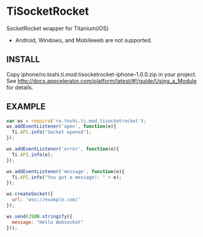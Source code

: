 TiSocketRocket
===========================================

SocketRocket wrapper for Titanium(iOS)

* Android, Windows, and Mobileweb are not supported.

INSTALL
-----------------------------

Copy iphone/ro.toshi.ti.mod.tisocketrocket-iphone-1.0.0.zip in your project.
See http://docs.appcelerator.com/platform/latest/#!/guide/Using_a_Module for details.

EXAMPLE
------------------------------------
  
```javascript
var ws = require('ro.toshi.ti.mod.tisocketrocket');
ws.addEventListener('open', function(e){
  Ti.API.info("Socket opened");
});

ws.addEventListener('error', function(e){
  Ti.API.info(e);
});

ws.addEventListener('message', function(e){
  Ti.API.info("You got a message!: " + e);
});

ws.createSocket({
  url: 'wss://example.com/'
});

ws.send(JSON.stringify({
  message: "Hello Websocket"
}));

```


